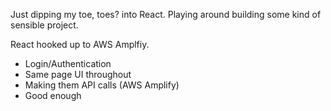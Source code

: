 Just dipping my toe, toes? into React. Playing around building some kind of sensible project.

React hooked up to AWS Amplfiy.

- Login/Authentication
- Same page UI throughout
- Making them API calls (AWS Amplify)
- Good enough 